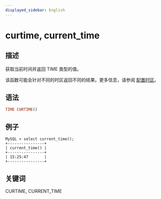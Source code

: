```yaml
---
displayed_sidebar: English
---
```


# curtime, current_time

## 描述

获取当前时间并返回 TIME 类型的值。

该函数可能会针对不同的时区返回不同的结果。更多信息，请参阅 [配置时区](../../../administration/timezone.md)。

## 语法

```Haskell
TIME CURTIME()
```

## 例子

```Plain Text
MySQL > select current_time();
+----------------+
| current_time() |
+----------------+
| 15:25:47       |
+----------------+
```

## 关键词

CURTIME, CURRENT_TIME